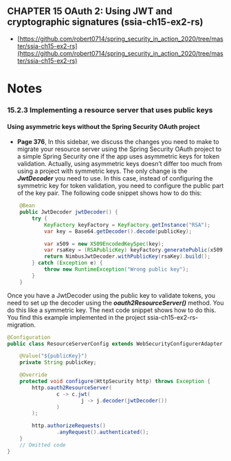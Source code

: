 ## CHAPTER 15 OAuth 2: Using JWT and cryptographic signatures (ssia-ch15-ex2-rs)

* [https://github.com/robert0714/spring_security_in_action_2020/tree/master/ssia-ch15-ex2-rs](https://github.com/robert0714/spring_security_in_action_2020/tree/master/ssia-ch15-ex2-rs) 
# Notes

### 15.2.3 Implementing a resource server that uses public keys

#### Using asymmetric keys without the Spring Security OAuth project
* **Page 376**, In this sidebar, we discuss the changes you need to make to migrate your resource
server using the Spring Security OAuth project to a simple Spring Security one if the
app uses asymmetric keys for token validation. Actually, using asymmetric keys
doesn’t differ too much from using a project with symmetric keys. The only change is
the ***JwtDecoder*** you need to use. In this case, instead of configuring the symmetric
key for token validation, you need to configure the public part of the key pair. The following
code snippet shows how to do this:

```java
    @Bean
    public JwtDecoder jwtDecoder() {
        try {
            KeyFactory keyFactory = KeyFactory.getInstance("RSA");
            var key = Base64.getDecoder().decode(publicKey);

            var x509 = new X509EncodedKeySpec(key);
            var rsaKey = (RSAPublicKey) keyFactory.generatePublic(x509);
            return NimbusJwtDecoder.withPublicKey(rsaKey).build();
        } catch (Exception e) {
            throw new RuntimeException("Wrong public key");
        }
    }
```

Once you have a JwtDecoder using the public key to validate tokens, you need to
set up the decoder using the ***oauth2ResourceServer()*** method. You do this like
a symmetric key. The next code snippet shows how to do this. You find this example
implemented in the project ssia-ch15-ex2-rs-migration.

```java
@Configuration
public class ResourceServerConfig extends WebSecurityConfigurerAdapter {

    @Value("${publicKey}")
    private String publicKey;

    @Override
    protected void configure(HttpSecurity http) throws Exception {
        http.oauth2ResourceServer(
                c -> c.jwt(
                        j -> j.decoder(jwtDecoder())
                )
        );

        http.authorizeRequests()
                .anyRequest().authenticated();
    }
    // Omitted code
}
```

